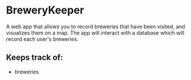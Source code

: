 BreweryKeeper
=============

A web app that allows you to record breweries that have been visited, and visualizes them on a map. The app will interact with a database which will record each user's breweries.

## Keeps track of:
* breweries
	
	


